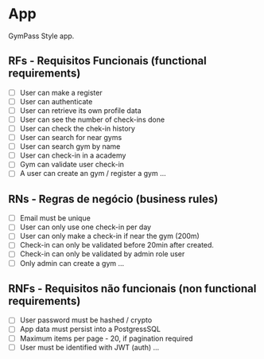 # App

GymPass Style app.

## RFs - Requisitos Funcionais (functional requirements)

- [ ] User can make a register
- [ ] User can authenticate
- [ ] User can retrieve its own profile data
- [ ] User can see the number of check-ins done
- [ ] User can check the chek-in history
- [ ] User can search for near gyms
- [ ] User can search gym by name
- [ ] User can check-in in a academy
- [ ] Gym can validate user check-in
- [ ] A user can create an gym / register a gym
...

## RNs - Regras de negócio (business rules)

- [ ] Email must be unique
- [ ] User can only use one check-in per day
- [ ] User can only make a check-in if near the gym (200m)
- [ ] Check-in can only be validated before 20min after created.
- [ ] Check-in can only be validated by admin role user
- [ ] Only admin can create a gym
...

## RNFs - Requisitos não funcionais (non functional requirements)

- [ ] User password must be hashed / crypto
- [ ] App data must persist into a PostgressSQL
- [ ] Maximum items per page - 20, if pagination required
- [ ] User must be identified with JWT (auth)
...